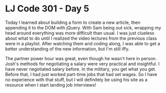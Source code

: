 # LJ Code 301 - Day 5

Today I learned about building a form to create a new article, then appending it to the DOM with jQuery. With Sam being out sick, wrapping my head around everything was more difficult than usual. I was just clueless about what to do until I realized the video lectures from the previous class were in a playlist. After watching them and coding along, I was able to get a better understanding of the new information, but I'm still iffy.

The partner power hour was great, even though he wasn't here in person. Josh's methods for negotiating a salary were very practical and insightful. I have never negotiated salary before. In the military, you get what you get. Before that, I had just worked part-time jobs that had set wages. So I have no experience with that stuff, but I will definitely be using his site as a resource when I start landing job interviews!
